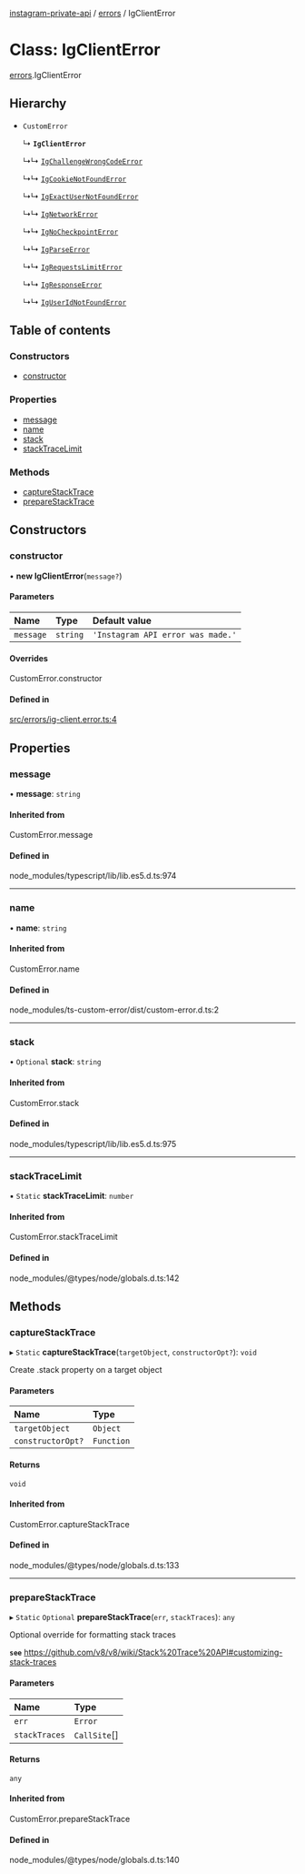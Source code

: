[instagram-private-api](../../README.md) / [errors](../../modules/errors.md) / IgClientError

# Class: IgClientError

[errors](../../modules/errors.md).IgClientError

## Hierarchy

- `CustomError`

  ↳ **`IgClientError`**

  ↳↳ [`IgChallengeWrongCodeError`](IgChallengeWrongCodeError.md)

  ↳↳ [`IgCookieNotFoundError`](IgCookieNotFoundError.md)

  ↳↳ [`IgExactUserNotFoundError`](IgExactUserNotFoundError.md)

  ↳↳ [`IgNetworkError`](IgNetworkError.md)

  ↳↳ [`IgNoCheckpointError`](IgNoCheckpointError.md)

  ↳↳ [`IgParseError`](IgParseError.md)

  ↳↳ [`IgRequestsLimitError`](IgRequestsLimitError.md)

  ↳↳ [`IgResponseError`](IgResponseError.md)

  ↳↳ [`IgUserIdNotFoundError`](IgUserIdNotFoundError.md)

## Table of contents

### Constructors

- [constructor](IgClientError.md#constructor)

### Properties

- [message](IgClientError.md#message)
- [name](IgClientError.md#name)
- [stack](IgClientError.md#stack)
- [stackTraceLimit](IgClientError.md#stacktracelimit)

### Methods

- [captureStackTrace](IgClientError.md#capturestacktrace)
- [prepareStackTrace](IgClientError.md#preparestacktrace)

## Constructors

### constructor

• **new IgClientError**(`message?`)

#### Parameters

| Name | Type | Default value |
| :------ | :------ | :------ |
| `message` | `string` | `'Instagram API error was made.'` |

#### Overrides

CustomError.constructor

#### Defined in

[src/errors/ig-client.error.ts:4](https://github.com/Nerixyz/instagram-private-api/blob/b3351b9/src/errors/ig-client.error.ts#L4)

## Properties

### message

• **message**: `string`

#### Inherited from

CustomError.message

#### Defined in

node_modules/typescript/lib/lib.es5.d.ts:974

___

### name

• **name**: `string`

#### Inherited from

CustomError.name

#### Defined in

node_modules/ts-custom-error/dist/custom-error.d.ts:2

___

### stack

• `Optional` **stack**: `string`

#### Inherited from

CustomError.stack

#### Defined in

node_modules/typescript/lib/lib.es5.d.ts:975

___

### stackTraceLimit

▪ `Static` **stackTraceLimit**: `number`

#### Inherited from

CustomError.stackTraceLimit

#### Defined in

node_modules/@types/node/globals.d.ts:142

## Methods

### captureStackTrace

▸ `Static` **captureStackTrace**(`targetObject`, `constructorOpt?`): `void`

Create .stack property on a target object

#### Parameters

| Name | Type |
| :------ | :------ |
| `targetObject` | `Object` |
| `constructorOpt?` | `Function` |

#### Returns

`void`

#### Inherited from

CustomError.captureStackTrace

#### Defined in

node_modules/@types/node/globals.d.ts:133

___

### prepareStackTrace

▸ `Static` `Optional` **prepareStackTrace**(`err`, `stackTraces`): `any`

Optional override for formatting stack traces

**`see`** https://github.com/v8/v8/wiki/Stack%20Trace%20API#customizing-stack-traces

#### Parameters

| Name | Type |
| :------ | :------ |
| `err` | `Error` |
| `stackTraces` | `CallSite`[] |

#### Returns

`any`

#### Inherited from

CustomError.prepareStackTrace

#### Defined in

node_modules/@types/node/globals.d.ts:140
